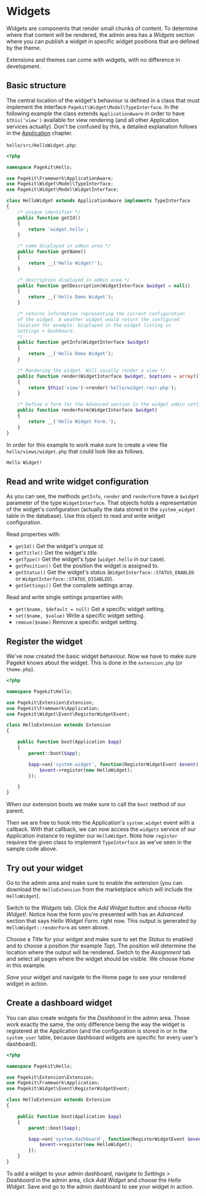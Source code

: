 # Widgets

Widgets are components that render small chunks of content. To determine where
that content will be rendered, the admin area has a *Widgets* section where you can publish a widget
in specific widget positions that are defined by the theme.

Extensions and themes can come with widgets, with no difference in development.

## Basic structure


The central location of the widget's behaviour is defined in a class
that must implement the interface `Pagekit\Widget\Model\TypeInterface`.
In the following example the class extends `ApplicationAware` in order to
have `$this(‘view')` available for view rendering (and all other Application
services actually). Don't be confused by this, a detailed explanation follows
in the [Application](application.md) chapter.

`hello/src/HelloWidget.php`:

```PHP
<?php

namespace Pagekit\Hello;

use Pagekit\Framework\ApplicationAware;
use Pagekit\Widget\Model\TypeInterface;
use Pagekit\Widget\Model\WidgetInterface;

class HelloWidget extends ApplicationAware implements TypeInterface
{
    /* unique identifier */
    public function getId()
    {
        return 'widget.hello';
    }

    /* name displayed in admin area */
    public function getName()
    {
        return __('Hello Widget!');
    }

    /* description displayed in admin area */
    public function getDescription(WidgetInterface $widget = null))
    {
        return __('Hello Demo Widget');
    }

    /* returns information representing the current configuration
    of the widget. A weather widget would return the configured
    location for example. Displayed in the widget listing in
    Settings > Dashboard.
    */
    public function getInfo(WidgetInterface $widget)
    {
        return __('Hello Demo Widget');
    }

    /* Rendering the widget. Will usually render a view */
    public function render(WidgetInterface $widget, $options = array())
    {
        return $this('view')->render('hello/widget.razr.php');
    }

    /* Define a form for the Advanced section in the widget admin settings */
    public function renderForm(WidgetInterface $widget)
    {
        return __('Hello Widget Form.');
    }
}
```

In order for this example to work make sure to create a view file
`hello/views/widget.php` that could look like as follows.

```HTML
Hello Widget!
```

## Read and write widget configuration

As you can see, the methods `getInfo`, `render` and `renderForm` have a `$widget`
parameter of the type `WidgetInterface`. That objects holds a representation
of the widget's configuration (actually the data stored in the `system_widget`
table in the database). Use this object to read and write widget configuration.

Read properties with:

- `getId()` Get the widget's unique *id*.
- `getTitle()` Get the widget's *title*.
- `getType()` Get the widget's *type* (`widget.hello` in our case).
- `getPosition()` Get the position the widget is assigned to.
- `getStatus()` Get the widget's status (`WidgetInterface::STATUS_ENABLED` or `WidgetInterface::STATUS_DISABLED`).
- `getSettings()` Get the complete settings array.

Read and write single settings properties with:

- `get($name, $default = null)` Get a specific widget setting.
- `set($name, $value)` Write a specific widget setting.
- `remove($name)` Remove a specific widget setting.

## Register the widget

We've now created the basic widget behaviour. Now we have to make sure
Pagekit knows about the widget. This is done in the `extension.php` (or
`theme.php`).

```PHP
<?php

namespace Pagekit\Hello;

use Pagekit\Extension\Extension;
use Pagekit\Framework\Application;
use Pagekit\Widget\Event\RegisterWidgetEvent;

class HelloExtension extends Extension
{

    public function boot(Application $app)
    {
        parent::boot($app);

        $app->on('system.widget', function(RegisterWidgetEvent $event) {
            $event->register(new HelloWidget);
        });

    }
}
```

When our extension boots we make sure to call the `boot` method of our parent.

Then we are free to hook into the Application's `system.widget` event with a callback.
With that callback, we can now access the `widgets` service of our Application
instance to register our `HelloWidget`. Note how `register` requires the
given class to implement `TypeInterface` as we've seen in the sample code
above.

## Try out your widget

Go to the admin area and make sure to enable the extension (you can download
the `HelloExtension` from the marketplace which will include the `HelloWidget`).

Switch to the *Widgets* tab. Click the *Add Widget* button and choose *Hello
Widget!*. Notice how the form you're presented with has an *Advanced* section
that says *Hello Widget Form.* right now. This output is generated by
`HelloWidget::renderForm` as seen above.

Choose a *Title* for your widget and make sure to set the *Status* to enabled and
to choose a position (for example *Top*). The position will determine the location
where the output will be rendered. Switch to the *Assignment* tab and select all
pages where the widget should be visible. We choose *Home* in this example.

*Save* your widget and navigate to the Home page to see your rendered widget
in action.

## Create a dashboard widget

You can also create widgets for the *Dashboard* in the admin area. Those work
exactly the same, the only difference being the way the widget is registered
at the Application (and the configuration is stored in or in the `system_user`
table, because dashboard widgets are specific for every user's dashboard).

```PHP
<?php

namespace Pagekit\Hello;

use Pagekit\Extension\Extension;
use Pagekit\Framework\Application;
use Pagekit\Widget\Event\RegisterWidgetEvent;

class HelloExtension extends Extension
{

    public function boot(Application $app)
    {
        parent::boot($app);

        $app->on('system.dashboard', function(RegisterWidgetEvent $event) {
            $event->register(new HelloWidget);
        });
    }
}
```

To add a widget to your admin dashboard, navigate to *Settings > Dashboard* in
the admin area, click *Add Widget* and choose the *Hello Widget*. Save and
go to the admin dashboard to see your widget in action.
